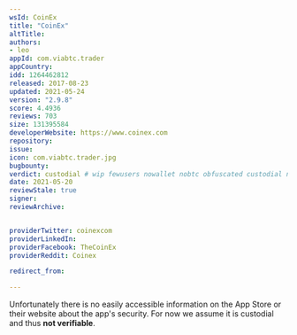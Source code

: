 ```yaml
---
wsId: CoinEx
title: "CoinEx"
altTitle: 
authors:
- leo
appId: com.viabtc.trader
appCountry: 
idd: 1264462812
released: 2017-08-23
updated: 2021-05-24
version: "2.9.8"
score: 4.4936
reviews: 703
size: 131395584
developerWebsite: https://www.coinex.com
repository: 
issue: 
icon: com.viabtc.trader.jpg
bugbounty: 
verdict: custodial # wip fewusers nowallet nobtc obfuscated custodial nosource nonverifiable reproducible bounty defunct
date: 2021-05-20
reviewStale: true
signer: 
reviewArchive:


providerTwitter: coinexcom
providerLinkedIn: 
providerFacebook: TheCoinEx
providerReddit: Coinex

redirect_from:

---
```


Unfortunately there is no easily accessible information on the App Store or
their website about the app's security. For now we assume it is
custodial and thus **not verifiable**.
